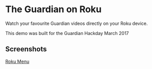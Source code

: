 
The Guardian on Roku
====================

Watch your favourite Guardian videos directly on your Roku device.

This demo was built for the Guardian Hackday March 2017

Screenshots
-----------

[Roku Menu](/docs/images/index.jpg?raw=true "Roku Menu")





